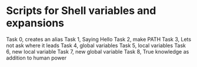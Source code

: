 # Scripts for Shell variables and expansions
Task 0, creates an alias
Task 1, Saying Hello
Task 2, make PATH
Task 3, Lets not ask where it leads
Task 4, global variables
Task 5, local variables
Task 6, new local variable
Task 7, new global variable
Task 8, True knowledge as addition to human power

